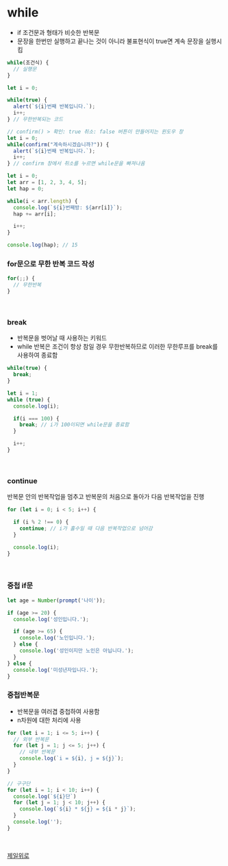 # while
- if 조건문과 형태가 비슷한 반복문
- 문장을 한번만 실행하고 끝나는 것이 아니라 불표현식이 true면 계속 문장을 실행시킴

```javascript
while(조건식) {
  // 실행문
}
```

```javascript
let i = 0;

while(true) {
  alert(`${i}번째 반복입니다.`);
  i++;
} // 무한반복되는 코드
```

```javascript
// confirm() > 확인: true 취소: false 버튼이 만들어지는 윈도우 창
let i = 0;
while(confirm("계속하시겠습니까?")) {
  alert(`${i}번째 반복입니다.`);
  i++;
} // confirm 창에서 취소를 누르면 while문을 빠져나옴
```

```javascript
let i = 0;
let arr = [1, 2, 3, 4, 5];
let hap = 0;

while(i < arr.length) {
  console.log(`${i}번째방: ${arr[i]}`);
  hap += arr[i];

  i++;
}

console.log(hap); // 15
```

### for문으로 무한 반복 코드 작성

```javascript
for(;;) {
  // 무한반복
}
```

&nbsp;

### break
- 반복문을 벗어날 때 사용하는 키워드
- while 반복은 조건이 항상 참일 경우 무한반복하므로 이러한 무한루프를 break를 사용하여 종료함

```javascript
while(true) {
  break;
}
```

```javascript
let i = 1;
while (true) {
  console.log(i);

  if(i === 100) {
    break; // i가 100이되면 while문을 종료함
  }

  i++;
}
```

&nbsp;

### continue
반복문 안의 반복작업을 멈추고 반복문의 처음으로 돌아가 다음 반복작업을 진행

```javascript
for (let i = 0; i < 5; i++) {

  if (i % 2 !== 0) {
    continue; // i가 홀수일 때 다음 반복작업으로 넘어감
  }

  console.log(i);
}
```

&nbsp;

### 중첩 if문

```javascript
let age = Number(prompt('나이'));

if (age >= 20) {
  console.log('성인입니다.');

  if (age >= 65) {
    console.log('노인입니다.');
  } else {
    console.log('성인이지만 노인은 아닙니다.');
  }
} else {
  console.log('미성년자입니다.');
}
```

### 중첩반복문
- 반복문을 여러겹 중첩하여 사용함
- n차원에 대한 처리에 사용

```javascript
for (let i = 1; i <= 5; i++) {
  // 외부 반복문
  for (let j = 1; j <= 5; j++) {
    // 내부 반복문
    console.log(`i = ${i}, j = ${j}`);
  }
}
```

```javascript
// 구구단
for (let i = 1; i < 10; i++) {
  console.log(`${i}단`)
  for (let j = 1; j < 10; j++) {
    console.log(`${i} * ${j} = ${i * j}`);
  }
  console.log('');
}
```

&nbsp;

[제일위로](#while)